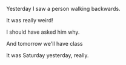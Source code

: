 Yesterday I saw a person walking backwards.

It was really weird!

I should have asked him why.

And tomorrow we'll have class

It was Saturday yesterday, really.
